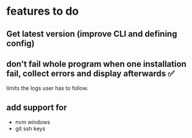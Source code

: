# features to do 

## Get latest version (improve CLI and defining config)  

## don't fail whole program when one installation fail, collect errors and display afterwards ✅ 
limits the logs user has to follow.

## add support for 
- nvm windows
- git ssh keys 
